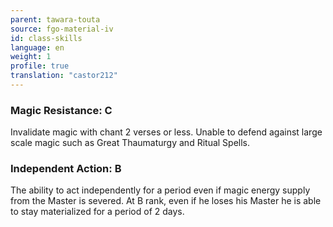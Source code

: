 ```yaml
---
parent: tawara-touta
source: fgo-material-iv
id: class-skills
language: en
weight: 1
profile: true
translation: "castor212"
---
```


### Magic Resistance: C

Invalidate magic with chant 2 verses or less.
Unable to defend against large scale magic such as Great Thaumaturgy and Ritual Spells.

### Independent Action: B

The ability to act independently for a period even if magic energy supply from the Master is severed.
At B rank, even if he loses his Master he is able to stay materialized for a period of 2 days.
